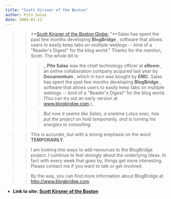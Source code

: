 ```yaml
---
title: "Scott Kirsner of the Boston"
author: Pito Salas
date: 2004-01-12
---
```



>>

>> **[Scott Kirsner of the Boston
Globe:](<http://www.boston.com/business/technology/articles/2004/01/12/tech_negativity_bubble_begins_to_deflate/>)
"**Salas has spent the past few months developing **BlogBridge** , software
that allows users to easily keep tabs on multiple weblogs -- kind of a
"Reader's Digest" for the blog world." Thanks for the mention, Scott. The
whole bit is:

>>

>>  
>
>>

>>>  
>
>>>

>>>  _ **Pito Salas** was the chief technology officer at **eRoom** , an
online collaboration company acquired last year by **Documentum** , which in
turn was bought by **EMC**. Salas has spent the past few months developing
**BlogBridge** , software that allows users to easily keep tabs on multiple
weblogs -- kind of a "Reader's Digest" for the blog world. (You can try out an
early version at www.blogbridge.com.)_

>>>

>>>  
>
>>>

>>>  _But now it seems like Salas, a onetime Lotus exec, has put the project
on hold temporarily, and is turning his energies to consulting._

>>

>>  
>
>>

>> This is accurate, but with a strong emphasis on the word **TEMPORARILY.**

>>

>>  
>
>>

>> I am looking into ways to add resources to the BlogBridge project. I
continue to feel strongly about the underlying ideas. In fact with every week
that goes by, things get more interesting. Please contact me if you want to
talk or get involved.

>>

>>  
>
>>

>> By the way, you can find more information about BlogBridge at
<http://www.blogbridge.com>.


* **Link to site:** **[Scott Kirsner of the Boston](None)**
